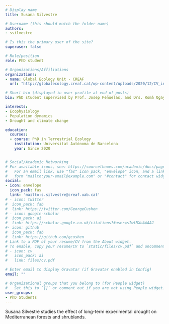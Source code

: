 ```yaml
---
# Display name
title: Susana Silvestre

# Username (this should match the folder name)
authors:
- ssilvestre

# Is this the primary user of the site?
superuser: false

# Role/position
role: PhD student

# Organizations/Affiliations
organizations:
- name: Global Ecology Unit - CREAF
  url: "http://globalecology.creaf.cat/wp-content/uploads/2020/12/CV_ingles_Susana_Silvestre.pdf"

# Short bio (displayed in user profile at end of posts)
bio: PhD student supervised by Prof. Josep Peñuelas, and Drs. Romà Ogaya and Marcos Fernández-Martínez.  

interests:
- Ecophysiology
- Population dynamics
- Drought and climate change

education:
  courses:
  - course: PhD in Terrestrial Ecology
    institution: Universitat Autònoma de Barcelona
    year: Since 2020


# Social/Academic Networking
# For available icons, see: https://sourcethemes.com/academic/docs/page-builder/#icons
#   For an email link, use "fas" icon pack, "envelope" icon, and a link in the
#   form "mailto:your-email@example.com" or "#contact" for contact widget.
social:
- icon: envelope
  icon_pack: fas
  link: 'mailto:s.silvestre@creaf.uab.cat'
# - icon: twitter
#  icon_pack: fab
#  link: https://twitter.com/GeorgeCushen
# - icon: google-scholar
#  icon_pack: ai
#  link: https://scholar.google.co.uk/citations?#user=sIwtMXoAAAAJ
#- icon: github
#  icon_pack: fab
#  link: https://github.com/gcushen
# Link to a PDF of your resume/CV from the About widget.
# To enable, copy your resume/CV to `static/files/cv.pdf` and uncomment the lines below.
# - icon: cv
#   icon_pack: ai
#   link: files/cv.pdf

# Enter email to display Gravatar (if Gravatar enabled in Config)
email: ""

# Organizational groups that you belong to (for People widget)
#   Set this to `[]` or comment out if you are not using People widget.
user_groups:
- PhD Students
---
```


Susana Silvestre studies the effect of long-term experimental drought on Mediterranean forests and shrublands.
